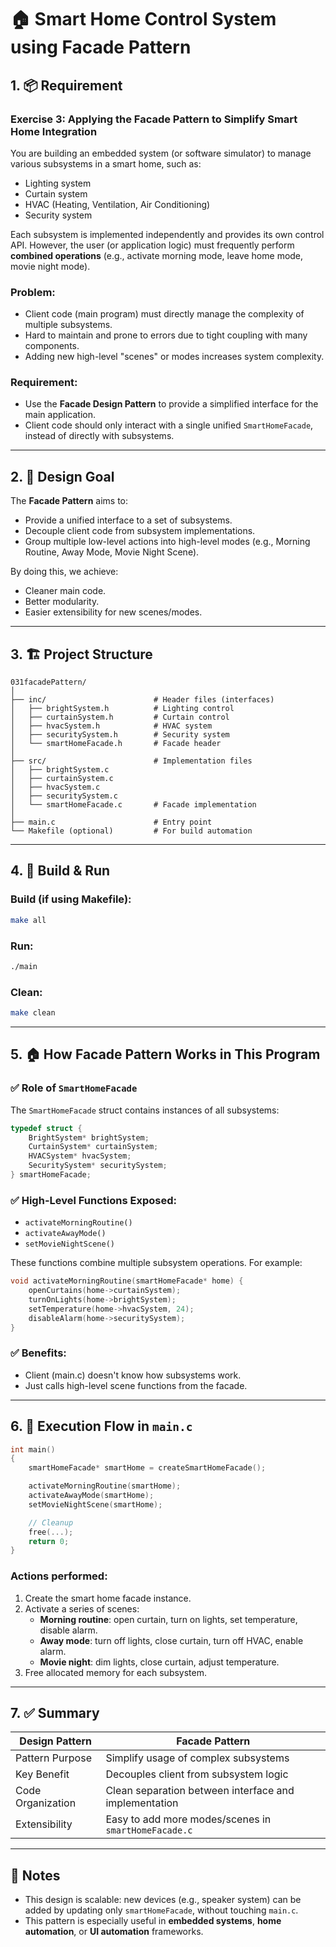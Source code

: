 
# 🏠 Smart Home Control System using Facade Pattern

## 1. 📦 Requirement

### Exercise 3: Applying the Facade Pattern to Simplify Smart Home Integration

You are building an embedded system (or software simulator) to manage various subsystems in a smart home, such as:

- Lighting system  
- Curtain system  
- HVAC (Heating, Ventilation, Air Conditioning)  
- Security system  

Each subsystem is implemented independently and provides its own control API. However, the user (or application logic) must frequently perform **combined operations** (e.g., activate morning mode, leave home mode, movie night mode).

### Problem:
- Client code (main program) must directly manage the complexity of multiple subsystems.
- Hard to maintain and prone to errors due to tight coupling with many components.
- Adding new high-level "scenes" or modes increases system complexity.

### Requirement:
- Use the **Facade Design Pattern** to provide a simplified interface for the main application.
- Client code should only interact with a single unified `SmartHomeFacade`, instead of directly with subsystems.

---

## 2. 🎯 Design Goal

The **Facade Pattern** aims to:
- Provide a unified interface to a set of subsystems.
- Decouple client code from subsystem implementations.
- Group multiple low-level actions into high-level modes (e.g., Morning Routine, Away Mode, Movie Night Scene).

By doing this, we achieve:
- Cleaner main code.
- Better modularity.
- Easier extensibility for new scenes/modes.

---

## 3. 🏗️ Project Structure

```
031facadePattern/
│
├── inc/                        # Header files (interfaces)
│   ├── brightSystem.h          # Lighting control
│   ├── curtainSystem.h         # Curtain control
│   ├── hvacSystem.h            # HVAC system
│   ├── securitySystem.h        # Security system
│   └── smartHomeFacade.h       # Facade header
│
├── src/                        # Implementation files
│   ├── brightSystem.c
│   ├── curtainSystem.c
│   ├── hvacSystem.c
│   ├── securitySystem.c
│   └── smartHomeFacade.c       # Facade implementation
│
├── main.c                      # Entry point
└── Makefile (optional)         # For build automation
```

---

## 4. 🔧 Build & Run

### Build (if using Makefile):

```bash
make all
```

### Run:

```bash
./main
```

### Clean:

```bash
make clean
```

---

## 5. 🏠 How Facade Pattern Works in This Program

### ✅ Role of `SmartHomeFacade`

The `SmartHomeFacade` struct contains instances of all subsystems:

```c
typedef struct {
    BrightSystem* brightSystem;
    CurtainSystem* curtainSystem;
    HVACSystem* hvacSystem;
    SecuritySystem* securitySystem;
} smartHomeFacade;
```

### ✅ High-Level Functions Exposed:

- `activateMorningRoutine()`
- `activateAwayMode()`
- `setMovieNightScene()`

These functions combine multiple subsystem operations. For example:

```c
void activateMorningRoutine(smartHomeFacade* home) {
    openCurtains(home->curtainSystem);
    turnOnLights(home->brightSystem);
    setTemperature(home->hvacSystem, 24);
    disableAlarm(home->securitySystem);
}
```

### ✅ Benefits:
- Client (main.c) doesn't know how subsystems work.
- Just calls high-level scene functions from the facade.

---

## 6. 🧪 Execution Flow in `main.c`

```c
int main() 
{
    smartHomeFacade* smartHome = createSmartHomeFacade();

    activateMorningRoutine(smartHome);
    activateAwayMode(smartHome);
    setMovieNightScene(smartHome);

    // Cleanup
    free(...);
    return 0;
}
```

### Actions performed:
1. Create the smart home facade instance.
2. Activate a series of scenes:
   - **Morning routine**: open curtain, turn on lights, set temperature, disable alarm.
   - **Away mode**: turn off lights, close curtain, turn off HVAC, enable alarm.
   - **Movie night**: dim lights, close curtain, adjust temperature.
3. Free allocated memory for each subsystem.

---

## 7. ✅ Summary

| Design Pattern     | Facade Pattern                        |
|--------------------|----------------------------------------|
| Pattern Purpose    | Simplify usage of complex subsystems   |
| Key Benefit        | Decouples client from subsystem logic  |
| Code Organization  | Clean separation between interface and implementation |
| Extensibility      | Easy to add more modes/scenes in `smartHomeFacade.c` |

---

## 📌 Notes

- This design is scalable: new devices (e.g., speaker system) can be added by updating only `smartHomeFacade`, without touching `main.c`.
- This pattern is especially useful in **embedded systems**, **home automation**, or **UI automation** frameworks.
